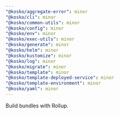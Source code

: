 ```yaml
---
"@kosko/aggregate-error": minor
"@kosko/cli": minor
"@kosko/common-utils": minor
"@kosko/config": minor
"@kosko/env": minor
"@kosko/exec-utils": minor
"@kosko/generate": minor
"@kosko/helm": minor
"@kosko/kustomize": minor
"@kosko/log": minor
"@kosko/migrate": minor
"@kosko/template": minor
"@kosko/template-deployed-service": minor
"@kosko/template-environment": minor
"@kosko/yaml": minor
---
```


Build bundles with Rollup.
